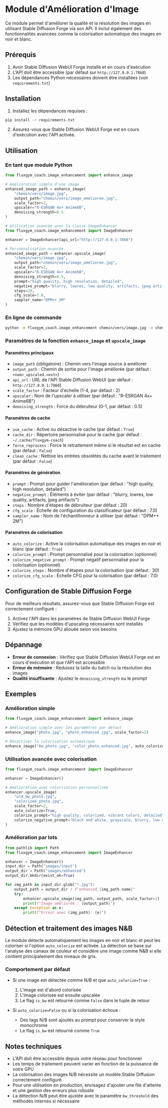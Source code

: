 # Module d'Amélioration d'Image

Ce module permet d'améliorer la qualité et la résolution des images en utilisant Stable Diffusion Forge via son API. Il inclut également des fonctionnalités avancées comme la colorisation automatique des images en noir et blanc.

## Prérequis

1. Avoir Stable Diffusion WebUI Forge installé et en cours d'exécution
2. L'API doit être accessible (par défaut sur `http://127.0.0.1:7860`)
3. Les dépendances Python nécessaires doivent être installées (voir `requirements.txt`)

## Installation

1. Installez les dépendances requises :

```bash
pip install -r requirements.txt
```

2. Assurez-vous que Stable Diffusion WebUI Forge est en cours d'exécution avec l'API activée.

## Utilisation

### En tant que module Python

```python
from fluxgym_coach.image_enhancement import enhance_image

# Amélioration simple d'une image
enhanced_image_path = enhance_image(
    "chemin/vers/image.jpg",
    output_path="chemin/vers/image_amelioree.jpg",
    scale_factor=2,
    upscaler="R-ESRGAN 4x+ Anime6B",
    denoising_strength=0.5
)

# Utilisation avancée avec la classe ImageEnhancer
from fluxgym_coach.image_enhancement import ImageEnhancer

enhancer = ImageEnhancer(api_url="http://127.0.0.1:7860")

# Personnalisation avancée
enhanced_image_path = enhancer.upscale_image(
    "chemin/vers/image.jpg",
    output_path="chemin/vers/image_amelioree.jpg",
    scale_factor=2,
    upscaler="R-ESRGAN 4x+ Anime6B",
    denoising_strength=0.5,
    prompt="high quality, high resolution, detailed",
    negative_prompt="blurry, lowres, low quality, artifacts, jpeg artifacts",
    steps=20,
    cfg_scale=7.0,
    sampler_name="DPM++ 2M"
)
```

### En ligne de commande

```bash
python -m fluxgym_coach.image_enhancement chemin/vers/image.jpg -o chemin/vers/sortie.jpg --scale 2 --upscaler "R-ESRGAN 4x+ Anime6B" --denoising-strength 0.5
```

### Paramètres de la fonction `enhance_image` et `upscale_image`

#### Paramètres principaux
- `image_path` (obligatoire) : Chemin vers l'image source à améliorer
- `output_path` : Chemin de sortie pour l'image améliorée (par défaut : `<nom>_upscaled.<ext>`)
- `api_url` : URL de l'API Stable Diffusion WebUI (par défaut : `http://127.0.0.1:7860`)
- `scale_factor` : Facteur d'échelle (1-4, par défaut : 2)
- `upscaler` : Nom de l'upscaler à utiliser (par défaut : "R-ESRGAN 4x+ Anime6B")
- `denoising_strength` : Force du débruiteur (0-1, par défaut : 0.5)

#### Paramètres de cache
- `use_cache` : Active ou désactive le cache (par défaut : `True`)
- `cache_dir` : Répertoire personnalisé pour le cache (par défaut : `~/.cache/fluxgym-coach`)
- `force_reprocess` : Force le retraitement même si le résultat est en cache (par défaut : `False`)
- `clean_cache` : Nettoie les entrées obsolètes du cache avant le traitement (par défaut : `False`)

#### Paramètres de génération
- `prompt` : Prompt pour guider l'amélioration (par défaut : "high quality, high resolution, detailed")
- `negative_prompt` : Éléments à éviter (par défaut : "blurry, lowres, low quality, artifacts, jpeg artifacts")
- `steps` : Nombre d'étapes de débruiteur (par défaut : 20)
- `cfg_scale` : Échelle de configuration du classificateur (par défaut : 7.0)
- `sampler_name` : Nom de l'échantillonneur à utiliser (par défaut : "DPM++ 2M")

#### Paramètres de colorisation
- `auto_colorize` : Active la colorisation automatique des images en noir et blanc (par défaut : `True`)
- `colorize_prompt` : Prompt personnalisé pour la colorisation (optionnel)
- `colorize_negative_prompt` : Prompt négatif personnalisé pour la colorisation (optionnel)
- `colorize_steps` : Nombre d'étapes pour la colorisation (par défaut : 30)
- `colorize_cfg_scale` : Échelle CFG pour la colorisation (par défaut : 7.0)

## Configuration de Stable Diffusion Forge

Pour de meilleurs résultats, assurez-vous que Stable Diffusion Forge est correctement configuré :

1. Activez l'API dans les paramètres de Stable Diffusion WebUI Forge
2. Vérifiez que les modèles d'upscaling nécessaires sont installés
3. Ajustez la mémoire GPU allouée selon vos besoins

## Dépannage

- **Erreur de connexion** : Vérifiez que Stable Diffusion WebUI Forge est en cours d'exécution et que l'API est accessible
- **Erreur de mémoire** : Réduisez la taille du batch ou la résolution des images
- **Qualité insuffisante** : Ajustez le `denoising_strength` ou le prompt

## Exemples

### Amélioration simple

```python
from fluxgym_coach.image_enhancement import enhance_image

# Amélioration simple avec les paramètres par défaut
enhance_image("photo.jpg", "photo_enhanced.jpg", scale_factor=2)

# Désactiver la colorisation automatique
enhance_image("bw_photo.jpg", "color_photo_enhanced.jpg", auto_colorize=False)
```

### Utilisation avancée avec colorisation

```python
from fluxgym_coach.image_enhancement import ImageEnhancer

enhancer = ImageEnhancer()

# Amélioration avec colorisation personnalisée
enhancer.upscale_image(
    "old_bw_photo.jpg",
    "colorized_photo.jpg",
    scale_factor=2,
    auto_colorize=True,
    colorize_prompt="high quality, colorized, vibrant colors, detailed",
    colorize_negative_prompt="black and white, grayscale, blurry, low quality"
)
```

### Amélioration par lots

```python
from pathlib import Path
from fluxgym_coach.image_enhancement import ImageEnhancer

enhancer = ImageEnhancer()
input_dir = Path("images/input")
output_dir = Path("images/enhanced")
output_dir.mkdir(exist_ok=True)

for img_path in input_dir.glob("*.jpg"):
    output_path = output_dir / f"enhanced_{img_path.name}"
    try:
        enhancer.upscale_image(img_path, output_path, scale_factor=2)
        print(f"Image améliorée : {output_path}")
    except Exception as e:
        print(f"Erreur avec {img_path}: {e}")
```

## Détection et traitement des images N&B

Le module détecte automatiquement les images en noir et blanc et peut les coloriser si l'option `auto_colorize` est activée. La détection se base sur l'analyse des canaux de couleur et considère une image comme N&B si elle contient principalement des niveaux de gris.

### Comportement par défaut

- Si une image est détectée comme N/B et que `auto_colorize=True` :
  1. L'image est d'abord colorisée
  2. L'image colorisée est ensuite upscalée
  3. Le flag `is_bw` est retourné comme `False` dans le tuple de retour

- Si `auto_colorize=False` ou si la colorisation échoue :
  - Des tags N/B sont ajoutés au prompt pour conserver le style monochrome
  - Le flag `is_bw` est retourné comme `True`

## Notes techniques

- L'API doit être accessible depuis votre réseau pour fonctionner
- Les temps de traitement peuvent varier en fonction de la puissance de votre GPU
- La colorisation des images N/B nécessite un modèle Stable Diffusion correctement configuré
- Pour une utilisation en production, envisagez d'ajouter une file d'attente et une gestion des erreurs plus robuste
- La détection N/B peut être ajustée avec le paramètre `bw_threshold` des méthodes internes si nécessaire
